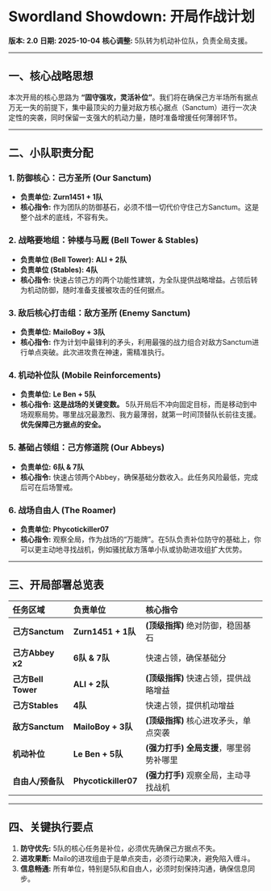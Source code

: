 # Swordland Showdown: 开局作战计划

**版本: 2.0**
**日期: 2025-10-04**
**核心调整:** 5队转为机动补位队，负责全局支援。

---

## 一、核心战略思想

本次开局的核心思路为 **“固守强攻，灵活补位”**。我们将在确保己方半场所有据点万无一失的前提下，集中最顶尖的力量对敌方核心据点（Sanctum）进行一次决定性的突袭，同时保留一支强大的机动力量，随时准备增援任何薄弱环节。

---

## 二、小队职责分配

### 1. 防御核心：己方圣所 (Our Sanctum)
* **负责单位:** **Zurn1451 + 1队**
* **核心指令:** 作为团队的防御基石，必须不惜一切代价守住己方Sanctum。这是整个战术的底线，不容有失。

### 2. 战略要地组：钟楼与马厩 (Bell Tower & Stables)
* **负责单位 (Bell Tower):** **ALI + 2队**
* **负责单位 (Stables):** **4队**
* **核心指令:** 快速占领己方的两个功能性建筑，为全队提供战略增益。占领后转为机动防御，随时准备支援被攻击的任何据点。

### 3. 敌后核心打击组：敌方圣所 (Enemy Sanctum)
* **负责单位:** **MailoBoy + 3队**
* **核心指令:** 作为计划中最锋利的矛头，利用最强的战力组合对敌方Sanctum进行单点突破。此次进攻贵在神速，需精准执行。

### 4. 机动补位队 (Mobile Reinforcements)
* **负责单位:** **Le Ben + 5队**
* **核心指令:** **这是战场的关键变数。** 5队开局后不冲向固定目标，而是移动到中场观察局势。哪里战况最激烈、我方最薄弱，就第一时间顶替队长前往支援。**优先保障己方据点的安全。**

### 5. 基础占领组：己方修道院 (Our Abbeys)
* **负责单位:** **6队 & 7队**
* **核心指令:** 快速占领两个Abbey，确保基础分数收入。此任务风险最低，完成后可在后场警戒。

### 6. 战场自由人 (The Roamer)
* **负责单位:** **Phycotickiller07**
* **核心指令:** 观察全局，作为战场的“万能牌”。在5队负责补位防守的基础上，你可以更主动地寻找战机，例如骚扰敌方落单小队或协助进攻组扩大优势。

---

## 三、开局部署总览表

| 任务区域 | 负责单位 | 核心指令 |
| :--- | :--- | :--- |
| **己方Sanctum** | **Zurn1451 + 1队** | **(顶级指挥)** 绝对防御，稳固基石 |
| **己方Abbey x2** | **6队 & 7队** | 快速占领，确保基础分 |
| **己方Bell Tower**| **ALI + 2队** | **(顶级指挥)** 快速占领，提供战略增益 |
| **己方Stables** | **4队** | 快速占领，提供机动增益 |
| **敌方Sanctum** | **MailoBoy + 3队** | **(顶级指挥)** 核心进攻矛头，单点突袭 |
| **机动补位** | **Le Ben + 5队** | **(强力打手)** **全局支援**，哪里弱势补哪里 |
| **自由人/预备队**| **Phycotickiller07**| **(强力打手)** 观察全局，主动寻找战机 |

---

## 四、关键执行要点

1.  **防守优先:** 5队的核心任务是补位，必须优先确保己方据点不失。
2.  **进攻果断:** Mailo的进攻组由于是单点突击，必须行动果决，避免陷入缠斗。
3.  **信息畅通:** 所有单位，特别是5队和自由人，必须时刻保持沟通，确保信息同步。
